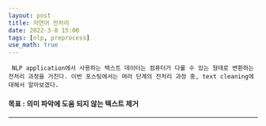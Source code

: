 ```yaml
---
layout: post
title: 자연어 전처리
date: 2022-3-8 15:00
tags: [nlp, preprocess]
use_math: true
--- 
```

     NLP application에서 사용하는 텍스트 데이터는 컴퓨터가 다룰 수 있는 형태로 변환하는 전처리 과정을 거친다. 이번 포스팅에서는 여러 단계의 전처리 과정 중, text cleaning에 대해서 알아보겠다.

#### 목표 : 의미 파악에 도움 되지 않는 텍스트 제거

-----

[^fn-sample_footnote]: Handy! Now click the return link to go back.
